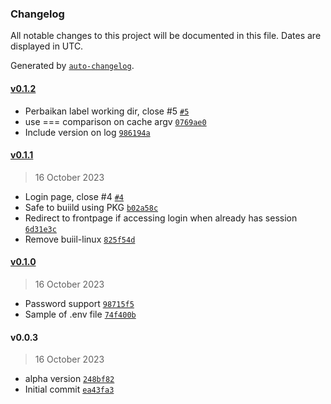 ### Changelog

All notable changes to this project will be documented in this file. Dates are displayed in UTC.

Generated by [`auto-changelog`](https://github.com/CookPete/auto-changelog).

#### [v0.1.2](https://githubkb737/kucingbasah737/nerine/compare/v0.1.1...v0.1.2)

- Perbaikan label working dir, close #5 [`#5`](https://githubkb737/kucingbasah737/nerine/issues/5)
- use === comparison on cache argv [`0769ae0`](https://githubkb737/kucingbasah737/nerine/commit/0769ae040058b5d808d9f061bbe2421e94d1200c)
- Include version on log [`986194a`](https://githubkb737/kucingbasah737/nerine/commit/986194a0dd4d31651f9f9c203ded7f5577db1a3f)

#### [v0.1.1](https://githubkb737/kucingbasah737/nerine/compare/v0.1.0...v0.1.1)

> 16 October 2023

- Login page, close #4 [`#4`](https://githubkb737/kucingbasah737/nerine/issues/4)
- Safe to buiild using PKG [`b02a58c`](https://githubkb737/kucingbasah737/nerine/commit/b02a58c4ddbb2cfe4cf56c175c772d5a57105ed2)
- Redirect to frontpage if accessing login when already has session [`6d31e3c`](https://githubkb737/kucingbasah737/nerine/commit/6d31e3c020445f34ee5906a3ed1d9f7bac437731)
- Remove buiil-linux [`825f54d`](https://githubkb737/kucingbasah737/nerine/commit/825f54d36836986de92ba407e1e02eaff8fadccd)

#### [v0.1.0](https://githubkb737/kucingbasah737/nerine/compare/v0.0.3...v0.1.0)

> 16 October 2023

- Password support [`98715f5`](https://githubkb737/kucingbasah737/nerine/commit/98715f5c2db41937037841ec93fccf16b7cc734e)
- Sample of .env file [`74f400b`](https://githubkb737/kucingbasah737/nerine/commit/74f400bb237834d1631adbe6a86d3cb8a5f73dd0)

#### v0.0.3

> 16 October 2023

- alpha version [`248bf82`](https://githubkb737/kucingbasah737/nerine/commit/248bf82cf5da8f77ca8f6f33427ef23479ac6b14)
- Initial commit [`ea43fa3`](https://githubkb737/kucingbasah737/nerine/commit/ea43fa3732a5b465ce03dda222e5dd574e1d6726)
